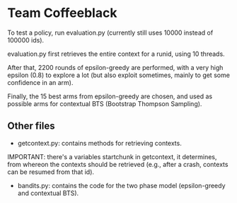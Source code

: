 # Team Coffeeblack

To test a policy, run evaluation.py (currently still uses 10000
instead of 100000 ids).

evaluation.py first retrieves the entire context for a runid, using 10
threads.

After that, 2200 rounds of epsilon-greedy are performed, with a very
high epsilon (0.8) to explore a lot (but also exploit sometimes,
mainly to get some confidence in an arm).

Finally, the 15 best arms from epsilon-greedy are chosen, and used as
possible arms for contextual BTS (Bootstrap Thompson Sampling).

## Other files

- getcontext.py: contains methods for retrieving contexts.

IMPORTANT: there's a variables startchunk in getcontext, it
determines, from whereon the contexts should be retrieved (e.g., after
a crash, contexts can be resumed from that id).

- bandits.py: contains the code for the two phase model
(epsilon-greedy and contextual BTS).